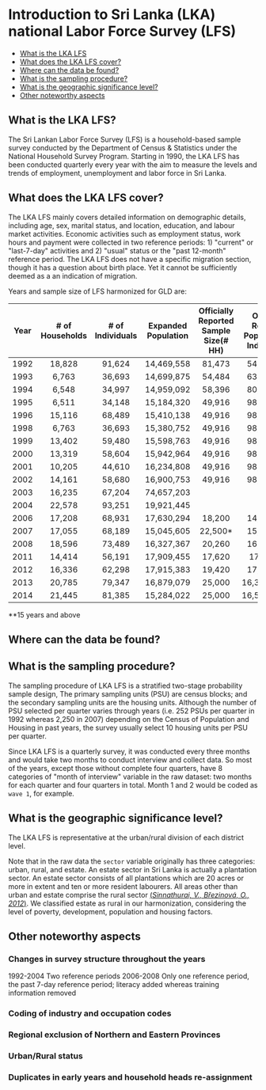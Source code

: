 # Introduction to Sri Lanka (LKA) national Labor Force Survey (LFS)

- [What is the LKA LFS](#what-is-the-lka-lfs)
- [What does the LKA LFS cover?](#what-does-the-lka-lfs-cover)
- [Where can the data be found?](#where-can-the-data-be-found)
- [What is the sampling procedure?](#what-is-the-sampling-procedure)
- [What is the geographic significance level?](#what-is-the-geographic-significance-level)
- [Other noteworthy aspects](#other-noteworthy-aspects)

## What is the LKA LFS?

The Sri Lankan Labor Force Survey (LFS) is a household-based sample survey conducted by the Department of Census & Statistics under the National Household Survey Program. Starting in 1990, the LKA LFS has been conducted quarterly every year with the aim to measure the levels and trends of employment, unemployment and labor force in Sri Lanka. 


## What does the LKA LFS cover?

The LKA LFS mainly covers detailed information on demographic details, including age, sex, marital status, and location, education, and labour market activities. Economic activities such as employment status, work hours and payment were collected in two reference periods: 1) "current" or "last-7-day" activities and 2) "usual" status or the "past 12-month" reference period. The LKA LFS does not have a specific migration section, though it has a question about birth place. Yet it cannot be sufficiently deemed as a an indication of migration.   

Years and sample size of LFS harmonized for GLD are:

| **Year**	| **# of Households**	| **# of Individuals**	| **Expanded Population**	| **Officially Reported Sample Size(# HH)**	| **Officially Reported Population (# Individuals)** |
| :------:	| :-------:		| :-------:	 	| :-------:	 	| :-------:	| :-------:	|
| 1992 | 18,828        | 91,624      |  14,469,558  |   81,473   | 54,453,238|
| 1993 | 6,763         | 36,693      |  14,699,875  |   54,484   | 63,228,600|
| 1994 | 6,548         | 34,997      |  14,959,092  |   58,396   | 80,444,148|
| 1995 | 6,511         | 34,148      |  15,184,320  |   49,916   | 98,038,146|
| 1996 | 15,116        | 68,489      |  15,410,138  |    49,916   | 98,038,146|
| 1998 | 6,763         | 36,693      |  15,380,752  |    49,916   | 98,038,146|
| 1999 | 13,402        | 59,480      |  15,598,763  |    49,916   | 98,038,146|
| 2000 | 13,319        | 58,604      |  15,942,964  |    49,916   | 98,038,146|
| 2001 | 10,205        | 44,610      |  16,234,808  |    49,916   | 98,038,146|
| 2002 | 14,161        | 58,680      |  16,900,753 |    49,916   | 98,038,146|
| 2003 | 16,235        | 67,204      |  74,657,203  |      |    |
| 2004 | 22,578        | 93,251      |  19,921,445  |      |    |
| 2006 | 17,208        | 68,931      |  17,630,294  |   18,200   | 14,833,802   |
| 2007 | 17,055        | 68,189      |  15,045,605  |   22,500*   | 15,047,882   |
| 2008 | 18,596        | 73,489      |  16,327,367  |   20,260   | 16,319,065   |
| 2011 | 14,414        | 56,191      |  17,909,455  |   17,620   | 17909743   |
| 2012 | 16,336        | 62,298      |  17,915,383  |   19,420   | 17,915,383   |
| 2013 | 20,785        | 79,347      |  16,879,079  |   25,000   | 16,359,761**  |
| 2014 | 21,445        | 81,385      |  15,284,022  |   25,000   | 16,531,768**  |

**15 years and above

## Where can the data be found?



## What is the sampling procedure?

The sampling procedure of LKA LFS is a stratified two-stage probability sample design, The primary sampling units (PSU) are census blocks; and the secondary sampling units are the housing units. Although the number of PSU selected per quarter varies through years (i.e. 252 PSUs per quarter in 1992 whereas 2,250 in 2007) depending on the Census of Population and Housing in past years, the survey usually select 10 housing units per PSU per quarter. 

Since LKA LFS is a quarterly survey, it was conducted every three months and would take two months to conduct interview and collect data. So most of the years, except those without complete four quarters, have 8 categories of "month of interview" variable in the raw dataset: two months for each quarter and four quarters in total. Month 1 and 2 would be coded as `wave 1`, for example.

## What is the geographic significance level?

The LKA LFS is representative at the urban/rural division of each district level. 

Note that in the raw data the `sector` variable originally has three categories: urban, rural, and estate. An estate sector in Sri Lanka is actually a plantation sector. An estate sector consists of all plantations which are 20 acres or more
in extent and ten or more resident labourers. All areas other than urban and estate comprise the rural sector [(_Sinnathurai, V., Březinová, O., 2012_)](utilities/Sinnathurai_V_Březinová_O_2012.pdf). We classified estate as rural in our harmonization, considering the level of poverty, development, population and housing factors.  


## Other noteworthy aspects  

### Changes in survey structure throughout the years

1992-2004 Two reference periods
2006-2008     Only one reference period, the past 7-day reference period; literacy added whereas training information removed 



### Coding of industry and occupation codes




### Regional exclusion of Northern and Eastern Provinces

 
 

### Urban/Rural status






### Duplicates in early years and household heads re-assignment

    
